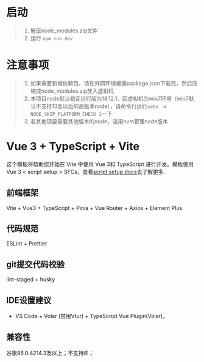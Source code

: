 # 启动

> 1. 解压node_modules.zip文件
> 2. 运行 `npm run dev`

# 注意事项

> 1. 如果需要新增依赖包，请在外网环境根据package.json下载完，然后压缩成node_modules.zip放入虚拟机
> 2. 本项目node默认稳定运行版为18.12.1，因虚拟机为win7环境（win7默认不支持13及以后的高版本node），请命令行运行`setx -m NODE_SKIP_PLATFORM_CHECK 1`一下
> 3. 若其他项目需要其他版本的node，请用nvm管理node版本

# Vue 3 + TypeScript + Vite

这个模板将帮助您开始在 Vite 中使用 Vue 3和 TypeScript 进行开发。模板使用 Vue 3 < script setup > SFCs，查看[script setup docs](https://v3.vuejs.org/api/sfc-script-setup.html#sfc-script-setup)去了解更多.

## 前端框架

Vite + Vue3 + TypeScript + Pinia + Vue Router + Axios + Element Plus

## 代码规范

ESLint + Prettier

## git提交代码校验

lint-staged + husky

## IDE设置建议

- VS Code + Volar (禁用Vtur) + TypeScript Vue Plugin(Volar)。

## 兼容性

谷歌86.0.4214.3及以上；不支持IE；
